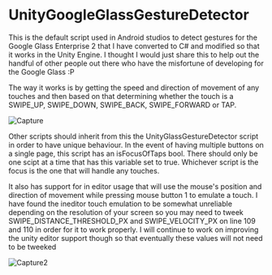 # UnityGoogleGlassGestureDetector
This is the default script used in Android studios to detect gestures for the Google Glass Enterprise 2 that I have converted to C# and modified so that it works in the Unity Engine. I thought I would just share this to help out the handful of other people out there who have the misfortune of developing for the Google Glass :P

The way it works is by getting the speed and direction of movement of any touches and then based on that determining whether the touch is a SWIPE_UP, SWIPE_DOWN, SWIPE_BACK, SWIPE_FORWARD or TAP.

![Capture](https://user-images.githubusercontent.com/54575751/89701434-5d227c00-d97a-11ea-8682-6ebe08a11e84.PNG)


Other scripts should inherit from this the UnityGlassGestureDetector script in order to have unique behaviour.
In the event of having multiple buttons on a single page, this script has an isFocusOfTaps bool. There should only be one scipt at a time that has this variable set to true. Whichever script is the focus is the one that will handle any touches.

It also has support for in editor usage that will use the mouse's position and direction of movement while pressing mouse button 1 to emulate a touch. I have found the ineditor touch emulation to be somewhat unreliable depending on the resolution of your screen so you may need to tweek SWIPE_DISTANCE_THRESHOLD_PX and SWIPE_VELOCITY_PX on line 109 and 110 in order for it to work properly. I will continue to work on improving the unity editor support though so that eventually these values will not need to be tweeked

![Capture2](https://user-images.githubusercontent.com/54575751/89701723-f8b4ec00-d97c-11ea-86cd-1d5fdafbc658.PNG)

